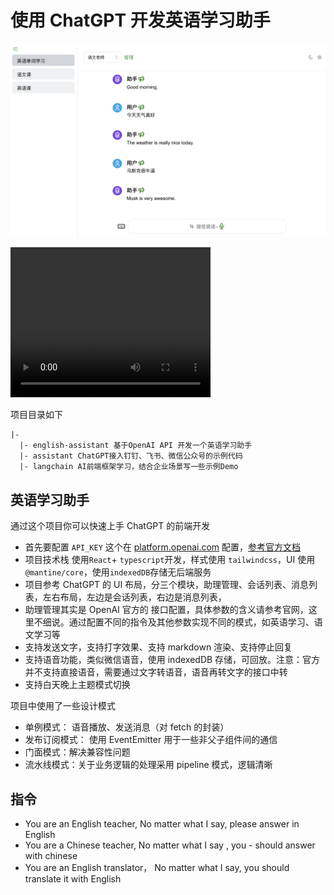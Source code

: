 # 使用 ChatGPT 开发英语学习助手

![image](./files/welcome.webp)

<video width="320" height="240" controls>
  <source src="./files/english-learn2.mp4" type="video/mp4">
  Your browser does not support the video tag.
</video>

项目目录如下

```txt
|-
  |- english-assistant 基于OpenAI API 开发一个英语学习助手
  |- assistant ChatGPT接入钉钉、飞书、微信公众号的示例代码
  |- langchain AI前端框架学习，结合企业场景写一些示例Demo
```

## 英语学习助手

通过这个项目你可以快速上手 ChatGPT 的前端开发

- 首先要配置 `API_KEY` 这个在 [platform.openai.com](https://platform.openai.com/api-keys) 配置，[参考官方文档](https://platform.openai.com/docs/quickstart)
- 项目技术栈 使用`React`+ `typescript`开发，样式使用 `tailwindcss`，UI 使用`@mantine/core`，使用`indexedDB`存储无后端服务
- 项目参考 ChatGPT 的 UI 布局，分三个模块，助理管理、会话列表、消息列表，左右布局，左边是会话列表，右边是消息列表，
- 助理管理其实是 OpenAI 官方的 接口配置，具体参数的含义请参考官网，这里不细说。通过配置不同的指令及其他参数实现不同的模式，如英语学习、语文学习等
- 支持发送文字，支持打字效果、支持 markdown 渲染、支持停止回复
- 支持语音功能，类似微信语音，使用 indexedDB 存储，可回放。注意：官方并不支持直接语音，需要通过文字转语音，语音再转文字的接口中转
- 支持白天晚上主题模式切换

项目中使用了一些设计模式

- 单例模式： 语音播放、发送消息（对 fetch 的封装）
- 发布订阅模式： 使用 EventEmitter 用于一些非父子组件间的通信
- 门面模式：解决兼容性问题
- 流水线模式：关于业务逻辑的处理采用 pipeline 模式，逻辑清晰

## 指令

- You are an English teacher, No matter what I say, please answer in English
- You are a Chinese teacher, No matter what I say , you - should answer with chinese
- You are an English translator， No matter what I say, you should translate it with English

